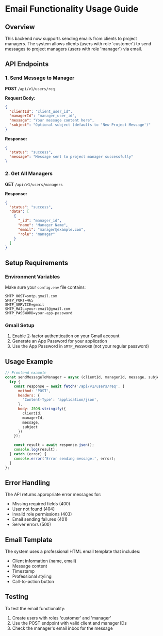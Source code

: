 # Email Functionality Usage Guide

## Overview
This backend now supports sending emails from clients to project managers. The system allows clients (users with role 'customer') to send messages to project managers (users with role 'manager') via email.

## API Endpoints

### 1. Send Message to Manager
**POST** `/api/v1/users/req`

**Request Body:**
```json
{
  "clientId": "client_user_id",
  "managerId": "manager_user_id", 
  "message": "Your message content here",
  "subject": "Optional subject (defaults to 'New Project Message')"
}
```

**Response:**
```json
{
  "status": "success",
  "message": "Message sent to project manager successfully"
}
```

### 2. Get All Managers
**GET** `/api/v1/users/managers`

**Response:**
```json
{
  "status": "success",
  "data": [
    {
      "_id": "manager_id",
      "name": "Manager Name",
      "email": "manager@example.com",
      "role": "manager"
    }
  ]
}
```

## Setup Requirements

### Environment Variables
Make sure your `config.env` file contains:
```
SMTP_HOST=smtp.gmail.com
SMTP_PORT=465
SMTP_SERVICE=gmail
SMTP_MAIL=your-email@gmail.com
SMTP_PASSWORD=your-app-password
```

### Gmail Setup
1. Enable 2-factor authentication on your Gmail account
2. Generate an App Password for your application
3. Use the App Password in `SMTP_PASSWORD` (not your regular password)

## Usage Example

```javascript
// Frontend example
const sendMessageToManager = async (clientId, managerId, message, subject) => {
  try {
    const response = await fetch('/api/v1/users/req', {
      method: 'POST',
      headers: {
        'Content-Type': 'application/json',
      },
      body: JSON.stringify({
        clientId,
        managerId,
        message,
        subject
      })
    });
    
    const result = await response.json();
    console.log(result);
  } catch (error) {
    console.error('Error sending message:', error);
  }
};
```

## Error Handling

The API returns appropriate error messages for:
- Missing required fields (400)
- User not found (404)
- Invalid role permissions (403)
- Email sending failures (401)
- Server errors (500)

## Email Template

The system uses a professional HTML email template that includes:
- Client information (name, email)
- Message content
- Timestamp
- Professional styling
- Call-to-action button

## Testing

To test the email functionality:
1. Create users with roles 'customer' and 'manager'
2. Use the POST endpoint with valid client and manager IDs
3. Check the manager's email inbox for the message
